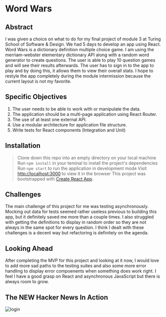 # Word Wars

## Abstract

I was given a choice on what to do for my final project of module 3 at Turing School of Software & Design.
We had 5 days to develop an app using React. Word Wars is a dictionary definition multiple choice game. I am using the merriam-webster elementary dictionary API along with a random word generator to create questions. The user is able to play 10 question games and will see their results afterwards. The user has to sign in to the app to play and by doing this, it allows them to view their overall stats. I hope to restyle the app completely during the module intermission because the current layout is not my favorite.


## Specific Objectives

1. The user needs to be able to work with or manipulate the data.
2. The application should be a multi-page application using React Router.
3. The use of at least one external API.
4. Use a modular architecture for application file structure.
5. Write tests for React components (Integration and Unit)

## Installation

> Clone down this repo into an empty directory on your local machine
> Run `npm install` in your teminal to install the project's dependencies
> Run `npm start` to run the application in development mode
> Visit [http://localhost:3000](http://localhost:3000) to view it in the browser
> This project was bootstrapped with [Create React App](https://github.com/facebook/create-react-app).

## Challenges

The main challenge of this project for me was testing asynchronously. Mocking out data for tests seemed rather useless previous to building this app, but it definitely saved me more than a couple times. I also struggled with getting the definitions to display in random order so they are not always in the same spot for every question. I think I dealt with these challenges is a decent way but refactoring is definitely on the agenda.

## Looking Ahead

After completing the MVP for this project and looking at it now, I would love to add more sad paths to the testing suites and also some more error handling to display error compoenents when something does work right. I feel I have a good grasp on React and asynchronous JavaScript but there is always room to grow.

## The NEW Hacker News In Action
![login](https://user-images.githubusercontent.com/53810104/84214803-a725d900-aa81-11ea-81d9-8001f40ca1c3.png")


